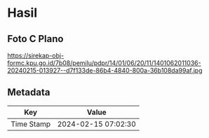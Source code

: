 # Hasil

## Foto C Plano

https://sirekap-obj-formc.kpu.go.id/7b08/pemilu/pdpr/14/01/06/20/11/1401062011036-20240215-013927--d7f133de-86b4-4840-800a-36b108da99af.jpg


## Metadata

| Key        | Value               |
| ---------- | ------------------- |
| Time Stamp | 2024-02-15 07:02:30 |



